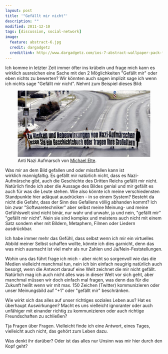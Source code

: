 ```yaml
---
layout: post
title: '"Gefällt mir nicht"'
description: ""
modified: 2011-12-10
tags: [discussion, social-network]
image:
  feature: abstract-6.jpg
  credit: dargadgetz
  creditlink: http://www.dargadgetz.com/ios-7-abstract-wallpaper-pack-for-iphone-5-and-ipod-touch-retina/
---
```


Ich komme in letzter Zeit immer öfter ins krübeln und frage mich kann es
wirklich ausreichen eine Sache mit den 2 Möglichkeiten "Gefällt mir"
oder eben nichts zu bewerten? Wir könnten auch sagen implizit sage ich
wenn ich nichts sage "Gefällt mir nicht". Nehmt zum Beispiel dieses
Bild:

<figure>
	<a href="/assets/images/2011-12-10/nazi_aufmarsch.jpg"><img src="/assets/images/2011-12-10/nazi_aufmarsch.jpg" alt=""></a>
	<figcaption>Anti Nazi Aufmarsch von <a href="http://www.macventure.de/post/13893240838/risiken-und-nebenwirkungen-von-naziaufm-rschen">Michael Elte</a>.</figcaption>
</figure>

Was mir an dem Bild gefallen und oder missfallen kann ist
wirklich mannigfaltig. Es gefällt mir natürlich nicht, dass es
Nazi-Aufmärsche gibt, auch die Geschichte des Dritten Reichs gefällt mir
nicht. Natürlich finde ich aber die Aussage des Bildes genial und mir
gefällt es auch für was die Leute stehen. Wie also könnte ich meine
verschiedensten Standpunkte hier adäquat ausdrücken - in so einem
System? Besteht da nicht die Gefahr, dass der Sinn des Gefallens völlig
abhanden kommt? Ich bin zwar "Softwaretechniker" aber selbst meine
Meinung- und meine Gefühlswelt sind nicht binär, nur wahr und unwahr, ja
und nein, "gefällt mir" "gefällt mir nicht". Nein sie sind komplex und
meistens auch nicht mit einem Satz sondern eher mit Bildern, Metaphern,
Filmen oder Liedern ausdrückbar.

Ich habe immer mehr das Gefühl, dass selbst wenn ich mir ein virtuelles
Abbild meiner Selbst schaffen wollte, könnte ich dies garnicht, denn das
was mich ausmacht ist viel mehr als nur Zahlen und
Ja/Nein-Feststellungen.

Wohin uns das führt frage ich mich - aber nicht so sorgenvoll wie das
die Medien vielleicht manchmal tun, nein ich bin einfach neugirig
natürlich auch besorgt, wenn die Antwort darauf eine Welt zeichnet die
mir nicht gefällt. Natürlich mag ich auch nicht alles was in dieser Welt
vor sich geht, aber manchmal müssen wir doch einfach mal fragen, was
denn das für die Zukunft heißt wenn wir mit max. 150 Zeichen (Twitter)
kommunizieren oder unser Meinungsbild auf "+1" oder "gefällt mir"
beschränken.

Wie wirkt sich das alles auf unser richtiges soziales Leben aus? Hat es
überhaupt Auswirkungen? Macht es uns vielleicht ignoranter oder auch
unfähiger mit einander richtig zu kommunizieren oder auch richtige
Freundschaften zu schließen?

Tja Fragen über Fragen. Vielleicht finde ich eine Antwort, eines Tages,
vielleicht auch nicht, das gehört zum Leben dazu.

Was denkt ihr darüber? Oder ist das alles nur Unsinn was mir hier durch
den Kopf geht?

